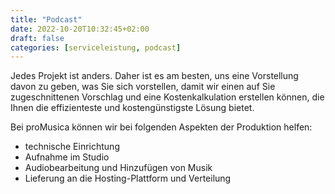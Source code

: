 ```yaml
---
title: "Podcast"
date: 2022-10-20T10:32:45+02:00
draft: false
categories: [serviceleistung, podcast]
---
```


Jedes Projekt ist anders. Daher ist es am besten, uns eine Vorstellung davon zu geben, was Sie sich vorstellen, damit wir einen auf Sie zugeschnittenen Vorschlag und eine Kostenkalkulation erstellen können, die Ihnen die effizienteste und kostengünstigste Lösung bietet.

Bei proMusica können wir bei folgenden Aspekten der Produktion helfen:
-  technische Einrichtung
-  Aufnahme im Studio
-  Audiobearbeitung und Hinzufügen von Musik
-  Lieferung an die Hosting-Plattform und Verteilung